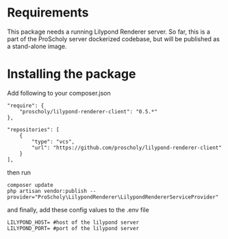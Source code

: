 # Requirements

This package needs a running Lilypond Renderer server.
So far, this is a part of the ProScholy server dockerized codebase, but will be published as a stand-alone image.

# Installing the package

Add following to your composer.json

~~~
"require": {
    "proscholy/lilypond-renderer-client": "0.5.*"
},

"repositories": [
    {
        "type": "vcs", 
        "url": "https://github.com/proscholy/lilypond-renderer-client"
    }
],
~~~

then run

~~~
composer update
php artisan vendor:publish --provider="ProScholy\LilypondRenderer\LilypondRendererServiceProvider"
~~~

and finally, add these config values to the .env file

~~~
LILYPOND_HOST= #host of the lilypond server
LILYPOND_PORT= #port of the lilypond server
~~~